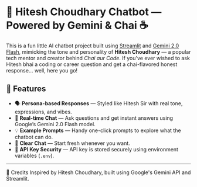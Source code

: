 # 🤖 Hitesh Choudhary Chatbot — Powered by Gemini & Chai ☕

This is a fun little AI chatbot project built using [Streamlit](https://streamlit.io/) and [Gemini 2.0 Flash](https://ai.google.dev/), mimicking the tone and personality of **Hitesh Choudhary** — a popular tech mentor and creator behind *Chai aur Code*. If you've ever wished to ask Hitesh bhai a coding or career question and get a chai-flavored honest response... well, here you go!

## 🎯 Features

- 🗣️ **Persona-based Responses** — Styled like Hitesh Sir with real tone, expressions, and vibes.
- 💬 **Real-time Chat** — Ask questions and get instant answers using Google’s Gemini 2.0 Flash model.
- 💡 **Example Prompts** — Handy one-click prompts to explore what the chatbot can do.
- 🧹 **Clear Chat** — Start fresh whenever you want.
- 🔐 **API Key Security** — API key is stored securely using environment variables (`.env`).

---

🙌 Credits
Inspired by Hitesh Choudhary, built using Google's Gemini API and Streamlit.


